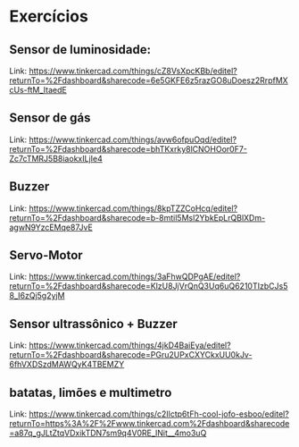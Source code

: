 # Exercícios
## Sensor de luminosidade:

Link: https://www.tinkercad.com/things/cZ8VsXpcKBb/editel?returnTo=%2Fdashboard&sharecode=6e5GKFE6z5razGO8uDoesz2RrpfMXcUs-ftM_ItaedE

## Sensor de gás

Link: https://www.tinkercad.com/things/avw6ofpuOqd/editel?returnTo=%2Fdashboard&sharecode=bhTKxrky8lCNOHOor0F7-Zc7cTMRJ5B8iaokxILjIe4

## Buzzer 

Link: https://www.tinkercad.com/things/8kpTZZCoHcq/editel?returnTo=%2Fdashboard&sharecode=b-8mtil5Msl2YbkEpLrQBlXDm-agwN9YzcEMqe87JvE

## Servo-Motor

Link: https://www.tinkercad.com/things/3aFhwQDPgAE/editel?returnTo=%2Fdashboard&sharecode=KlzU8JjVrQnQ3Uq6uQ6210TIzbCJs58_I6zQj5g2yjM

## Sensor ultrassônico + Buzzer

Link: https://www.tinkercad.com/things/4jkD4BaiEya/editel?returnTo=%2Fdashboard&sharecode=PGru2UPxCXYCkxUU0kJv-6fhVXDSzdMAWQyK4TBEMZY

## batatas, limões e multimetro

Link: https://www.tinkercad.com/things/c2Ilctp6tFh-cool-jofo-esboo/editel?returnTo=https%3A%2F%2Fwww.tinkercad.com%2Fdashboard&sharecode=a87q_gJLtZtqVDxikTDN7sm9q4V0RE_lNit__4mo3uQ